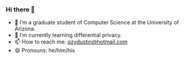 ### Hi there 👋

<!--
**qzydustin/qzydustin** is a ✨ _special_ ✨ repository because its `README.md` (this file) appears on your GitHub profile.

Here are some ideas to get you started:

- 🔭 I’m currently working on ...
- 🌱 I’m currently learning ...
- 👯 I’m looking to collaborate on ...
- 🤔 I’m looking for help with ...
- 💬 Ask me about ...
- 📫 How to reach me: ...
- 😄 Pronouns: ...
- ⚡ Fun fact: ...
-->

- 🔭 I’m a graduate student of Computer Science at the University of Arizona.
- 🌱 I’m currently learning differential privacy.
- 📫 How to reach me: qzydustin@hotmail.com
- 😄 Pronouns: he/him/his
